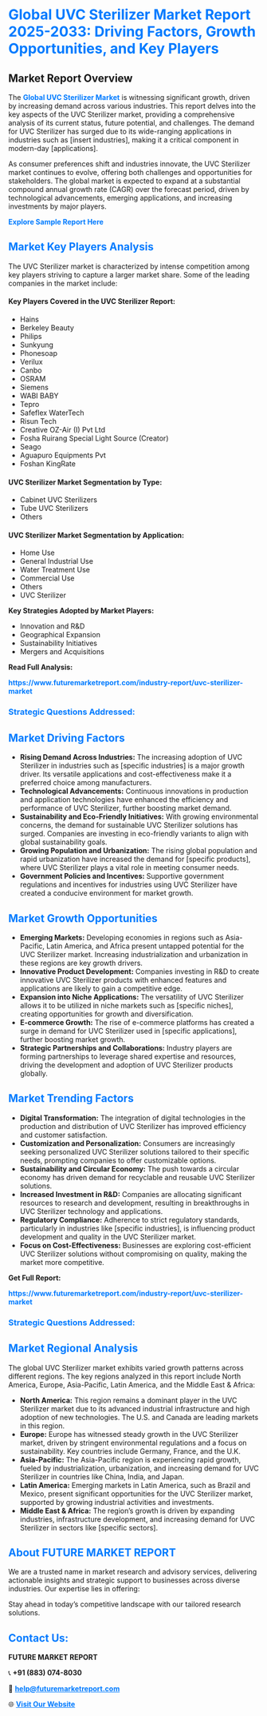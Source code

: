 <h1 style="color: #007BFF;">Global UVC Sterilizer Market Report 2025-2033: Driving Factors, Growth Opportunities, and Key Players</h1>

<section id="overview">
<h2>Market Report Overview</h2>
<p>The <a href="https://www.futuremarketreport.com/industry-report/uvc-sterilizer-market" style="color: #007BFF; text-decoration: none;"><strong>Global UVC Sterilizer Market</strong></a> is witnessing significant growth, driven by increasing demand across various industries. This report delves into the key aspects of the UVC Sterilizer market, providing a comprehensive analysis of its current status, future potential, and challenges. The demand for UVC Sterilizer has surged due to its wide-ranging applications in industries such as [insert industries], making it a critical component in modern-day [applications].</p>
<p>As consumer preferences shift and industries innovate, the UVC Sterilizer market continues to evolve, offering both challenges and opportunities for stakeholders. The global market is expected to expand at a substantial compound annual growth rate (CAGR) over the forecast period, driven by technological advancements, emerging applications, and increasing investments by major players.</p>
</section>

<section id="overview">
<p><a href="https://www.futuremarketreport.com/request-sample/reportId=128561" style="color: #007BFF; text-decoration: none;"><strong>Explore Sample Report Here</strong></a></p>
</section>

<section id="key-players">
<h2 style="color: #007BFF;">Market Key Players Analysis</h2>
<p>The UVC Sterilizer market is characterized by intense competition among key players striving to capture a larger market share. Some of the leading companies in the market include:</p>
<h4>Key Players Covered in the UVC Sterilizer Report:</h4>
<ul><li>Hains</li><li>Berkeley Beauty</li><li>Philips</li><li>Sunkyung</li><li>Phonesoap</li><li>Verilux</li><li>Canbo</li><li>OSRAM</li><li>Siemens</li><li>WABI BABY</li><li>Tepro</li><li>Safeflex WaterTech</li><li>Risun Tech</li><li>Creative OZ-Air (I) Pvt Ltd</li><li>Fosha Ruirang Special Light Source (Creator)</li><li>Seago</li><li>Aguapuro Equipments Pvt</li><li>Foshan KingRate</li></ul>
<h4>UVC Sterilizer Market Segmentation by Type:</h4>
<ul><li>Cabinet UVC Sterilizers</li><li>Tube UVC Sterilizers</li><li>Others</li></ul>

<h4>UVC Sterilizer Market Segmentation by Application:</h4>
<ul><li>Home Use</li><li>General Industrial Use</li><li>Water Treatment Use</li><li>Commercial Use</li><li>Others</li><li>UVC Sterilizer</li></ul>
<p><strong>Key Strategies Adopted by Market Players:</strong></p>
<ul>
<li>Innovation and R&D</li>
<li>Geographical Expansion</li>
<li>Sustainability Initiatives</li>
<li>Mergers and Acquisitions</li>
</ul>
</section>

<section>
<p><strong>Read Full Analysis: </strong></p><a href="https://www.futuremarketreport.com/industry-report/uvc-sterilizer-market" style="color: #007BFF; text-decoration: none;"><strong>https://www.futuremarketreport.com/industry-report/uvc-sterilizer-market</strong></a>
<h3 style="color: #007BFF;">Strategic Questions Addressed:</h3>
</section>

<section id="driving-factors">
<h2 style="color: #007BFF;">Market Driving Factors</h2>
<ul>
<li><strong>Rising Demand Across Industries:</strong> The increasing adoption of UVC Sterilizer in industries such as [specific industries] is a major growth driver. Its versatile applications and cost-effectiveness make it a preferred choice among manufacturers.</li>
<li><strong>Technological Advancements:</strong> Continuous innovations in production and application technologies have enhanced the efficiency and performance of UVC Sterilizer, further boosting market demand.</li>
<li><strong>Sustainability and Eco-Friendly Initiatives:</strong> With growing environmental concerns, the demand for sustainable UVC Sterilizer solutions has surged. Companies are investing in eco-friendly variants to align with global sustainability goals.</li>
<li><strong>Growing Population and Urbanization:</strong> The rising global population and rapid urbanization have increased the demand for [specific products], where UVC Sterilizer plays a vital role in meeting consumer needs.</li>
<li><strong>Government Policies and Incentives:</strong> Supportive government regulations and incentives for industries using UVC Sterilizer have created a conducive environment for market growth.</li>
</ul>
</section>

<section id="growth-opportunities">
<h2 style="color: #007BFF;">Market Growth Opportunities</h2>
<ul>
<li><strong>Emerging Markets:</strong> Developing economies in regions such as Asia-Pacific, Latin America, and Africa present untapped potential for the UVC Sterilizer market. Increasing industrialization and urbanization in these regions are key growth drivers.</li>
<li><strong>Innovative Product Development:</strong> Companies investing in R&D to create innovative UVC Sterilizer products with enhanced features and applications are likely to gain a competitive edge.</li>
<li><strong>Expansion into Niche Applications:</strong> The versatility of UVC Sterilizer allows it to be utilized in niche markets such as [specific niches], creating opportunities for growth and diversification.</li>
<li><strong>E-commerce Growth:</strong> The rise of e-commerce platforms has created a surge in demand for UVC Sterilizer used in [specific applications], further boosting market growth.</li>
<li><strong>Strategic Partnerships and Collaborations:</strong> Industry players are forming partnerships to leverage shared expertise and resources, driving the development and adoption of UVC Sterilizer products globally.</li>
</ul>
</section>

<section id="trending-factors">
<h2 style="color: #007BFF;">Market Trending Factors</h2>
<ul>
<li><strong>Digital Transformation:</strong> The integration of digital technologies in the production and distribution of UVC Sterilizer has improved efficiency and customer satisfaction.</li>
<li><strong>Customization and Personalization:</strong> Consumers are increasingly seeking personalized UVC Sterilizer solutions tailored to their specific needs, prompting companies to offer customizable options.</li>
<li><strong>Sustainability and Circular Economy:</strong> The push towards a circular economy has driven demand for recyclable and reusable UVC Sterilizer solutions.</li>
<li><strong>Increased Investment in R&D:</strong> Companies are allocating significant resources to research and development, resulting in breakthroughs in UVC Sterilizer technology and applications.</li>
<li><strong>Regulatory Compliance:</strong> Adherence to strict regulatory standards, particularly in industries like [specific industries], is influencing product development and quality in the UVC Sterilizer market.</li>
<li><strong>Focus on Cost-Effectiveness:</strong> Businesses are exploring cost-efficient UVC Sterilizer solutions without compromising on quality, making the market more competitive.</li>
</ul>
</section>

<section>
<p><strong>Get Full Report: </strong></p><a href="https://www.futuremarketreport.com/industry-report/uvc-sterilizer-market" style="color: #007BFF; text-decoration: none;"><strong>https://www.futuremarketreport.com/industry-report/uvc-sterilizer-market</strong></a>
<h3 style="color: #007BFF;">Strategic Questions Addressed:</h3>
</section>


<section id="regional-analysis">
<h2 style="color: #007BFF;">Market Regional Analysis</h2>
<p>The global UVC Sterilizer market exhibits varied growth patterns across different regions. The key regions analyzed in this report include North America, Europe, Asia-Pacific, Latin America, and the Middle East & Africa:</p>
<ul>
<li><strong>North America:</strong> This region remains a dominant player in the UVC Sterilizer market due to its advanced industrial infrastructure and high adoption of new technologies. The U.S. and Canada are leading markets in this region.</li>
<li><strong>Europe:</strong> Europe has witnessed steady growth in the UVC Sterilizer market, driven by stringent environmental regulations and a focus on sustainability. Key countries include Germany, France, and the U.K.</li>
<li><strong>Asia-Pacific:</strong> The Asia-Pacific region is experiencing rapid growth, fueled by industrialization, urbanization, and increasing demand for UVC Sterilizer in countries like China, India, and Japan.</li>
<li><strong>Latin America:</strong> Emerging markets in Latin America, such as Brazil and Mexico, present significant opportunities for the UVC Sterilizer market, supported by growing industrial activities and investments.</li>
<li><strong>Middle East & Africa:</strong> The region’s growth is driven by expanding industries, infrastructure development, and increasing demand for UVC Sterilizer in sectors like [specific sectors].</li>
</ul>
</section>

<footer>
<h2 style="color: #007BFF;">About FUTURE MARKET REPORT</h2>
<p>We are a trusted name in market research and advisory services, delivering actionable insights and strategic support to businesses across diverse industries. Our expertise lies in offering:</p>

<p>Stay ahead in today’s competitive landscape with our tailored research solutions.</p>

<h2 style="color: #007BFF;">Contact Us:</h2>
<p><strong>FUTURE MARKET REPORT</strong></p>
<p>📞 <strong>+91 (883) 074-8030</strong></p>
<p>📧 <strong><a href="mailto:help@futuremarketreport.com" style="color: #007BFF;">help@futuremarketreport.com</a></strong></p>
<p>🌐 <strong><a href="https://www.futuremarketreport.com/" style="color: #007BFF;">Visit Our Website</a></strong></p>
</footer>